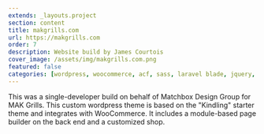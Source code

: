 ```yaml
---
extends: _layouts.project
section: content
title: makgrills.com
url: https://makgrills.com
order: 7
description: Website build by James Courtois
cover_image: /assets/img/makgrills.com.png
featured: false
categories: [wordpress, woocommerce, acf, sass, laravel blade, jquery, nodejs]
---
```


This was a single-developer build on behalf of Matchbox Design Group for MAK Grills. This custom wordpress theme is based on the "Kindling" starter theme and integrates with WooCommerce. It includes a module-based page builder on the back end and a customized shop. 